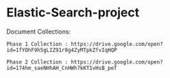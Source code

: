 # Elastic-Search-project

Document Collections:

	Phase 1 Collection : https://drive.google.com/open?id=1fYOhF9h5gLIZ91r8g4ZyMTpkZfvIqHQP
  
	Phase 2 Collection : https://drive.google.com/open?id=174hm_saeNHhAH_CnHWh7kKT1vHsB_peT

